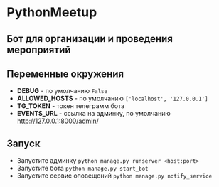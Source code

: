 # PythonMeetup
 
## Бот для организации и проведения мероприятий

## Переменные окружения
- **DEBUG** - по умолчанию `False`
- **ALLOWED_HOSTS** - по умолчанию `['localhost', '127.0.0.1']`
- **TG_TOKEN** - токен телеграмм бота
- **EVENTS_URL** - ссылка на админку, по умолчанию http://127.0.0.1:8000/admin/

## Запуск
- Запустите админку `python manage.py runserver <host:port>`
- Запустите бота `python manage.py start_bot`
- Запустите сервис оповещений `python manage.py notify_service` 